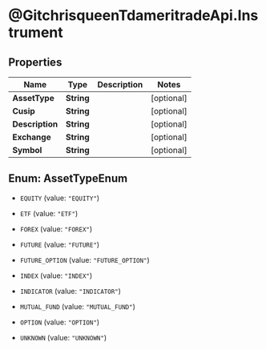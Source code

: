 # @GitchrisqueenTdameritradeApi.Instrument

## Properties
Name | Type | Description | Notes
------------ | ------------- | ------------- | -------------
**AssetType** | **String** |  | [optional] 
**Cusip** | **String** |  | [optional] 
**Description** | **String** |  | [optional] 
**Exchange** | **String** |  | [optional] 
**Symbol** | **String** |  | [optional] 


<a name="AssetTypeEnum"></a>
## Enum: AssetTypeEnum


* `EQUITY` (value: `"EQUITY"`)

* `ETF` (value: `"ETF"`)

* `FOREX` (value: `"FOREX"`)

* `FUTURE` (value: `"FUTURE"`)

* `FUTURE_OPTION` (value: `"FUTURE_OPTION"`)

* `INDEX` (value: `"INDEX"`)

* `INDICATOR` (value: `"INDICATOR"`)

* `MUTUAL_FUND` (value: `"MUTUAL_FUND"`)

* `OPTION` (value: `"OPTION"`)

* `UNKNOWN` (value: `"UNKNOWN"`)





